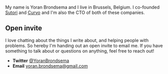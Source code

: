 My name is Yoran Brondsema and I live in Brussels, Belgium. I co-founded
[Sutori](https://www.sutori.com) and [Curvo](https://curvo.fund/?utm_source=yoranbrondsema-blog&utm_medium=about) and I'm also the
CTO of both of these companies.

## Open invite
I love chatting about the things I write about, and helping people with
problems. So hereby I'm handing out an open invite to email me. If you have
something to talk about or questions on anything, feel free to reach out!

* __Twitter__ [@YoranBrondsema](https://www.twitter.com/YoranBrondsema)
* __Email__ [yoran.brondsema@gmail.com](mailto:yoran.brondsema@gmail.com)
